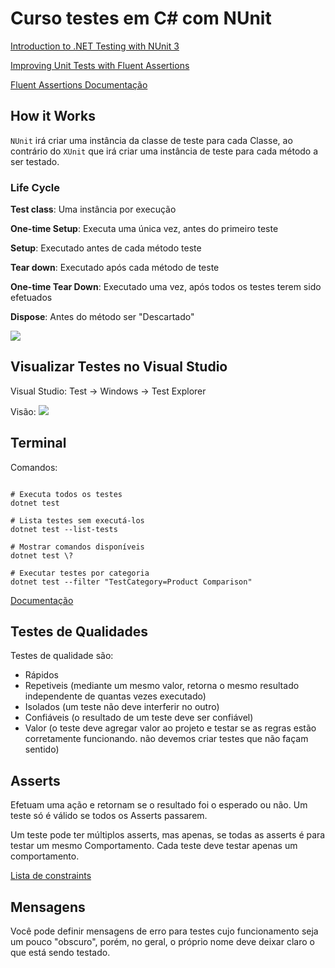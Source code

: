 # Curso testes em C# com NUnit

[Introduction to .NET Testing with NUnit 3](https://app.pluralsight.com/library/courses/nunit-3-dotnet-testing-introduction/exercise-files)

[Improving Unit Tests with Fluent Assertions](https://app.pluralsight.com/library/courses/fluent-assertions-improving-unit-tests/exercise-files)

[Fluent Assertions Documentação](https://fluentassertions.com/)

## How it Works
`NUnit` irá criar uma instância da classe de teste para cada Classe, ao contrário do `XUnit` que irá criar uma instância de teste para cada método a ser testado.

### Life Cycle

**Test class**: Uma instância por execução

**One-time Setup**: Executa uma única vez, antes do primeiro teste

**Setup**: Executado antes de cada método teste

**Tear down**: Executado após cada método de teste

**One-time Tear Down**: Executado uma vez, após todos os testes terem sido efetuados

**Dispose**: Antes do método ser "Descartado"

![](https://i.imgur.com/tqBNkRz.png)

## Visualizar Testes no Visual Studio
Visual Studio: Test -> Windows -> Test Explorer

Visão:
![](https://i.imgur.com/gBmh0uh.png)

## Terminal

Comandos:
```shell

# Executa todos os testes
dotnet test

# Lista testes sem executá-los
dotnet test --list-tests

# Mostrar comandos disponíveis
dotnet test \?

# Executar testes por categoria
dotnet test --filter "TestCategory=Product Comparison"
```

[Documentação](http://bit.ly/psdotnettest)

## Testes de Qualidades

Testes de qualidade são:
- Rápidos
- Repetiveis (mediante um mesmo valor, retorna o mesmo resultado independente de quantas vezes executado)
- Isolados (um teste não deve interferir no outro)
- Confiáveis (o resultado de um teste deve ser confiável)
- Valor (o teste deve agregar valor ao projeto e testar se as regras estão corretamente funcionando. não devemos criar testes que não façam sentido)

## Asserts

Efetuam uma ação e retornam se o resultado foi o esperado ou não. Um teste só é válido se todos os Asserts passarem.

Um teste pode ter múltiplos asserts, mas apenas, se todas as asserts é para testar um mesmo Comportamento. Cada teste deve testar apenas um comportamento.

[Lista de constraints](http://bit.ly/nunit3asserts)

## Mensagens

Você pode definir mensagens de erro para testes cujo funcionamento seja um pouco "obscuro", porém, no geral, o próprio nome deve deixar claro o que está sendo testado.